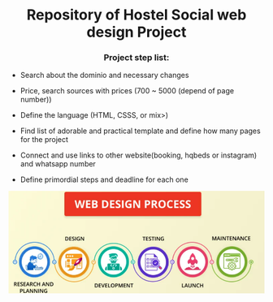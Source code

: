 


<h1 align="center">Repository of Hostel Social web design Project </h1>
<h3 align="center">Project step list:</h3>

- Search about the dominio and necessary changes 

- Price, search sources with prices (700 ~ 5000 (depend of page number))

- Define the language (HTML, CSSS, or mix>)

- Find list of adorable and practical template and define how many pages for the project

- Connect and use links to other website(booking, hqbeds or instagram) and whatsapp number

- Define primordial steps and deadline for each one


![logo](https://github.com/crisGriebler/hostelsocial/blob/main/webdesign.png)
